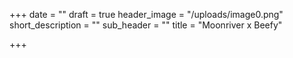 +++
date = ""
draft = true
header_image = "/uploads/image0.png"
short_description = ""
sub_header = ""
title = "Moonriver x Beefy"

+++
